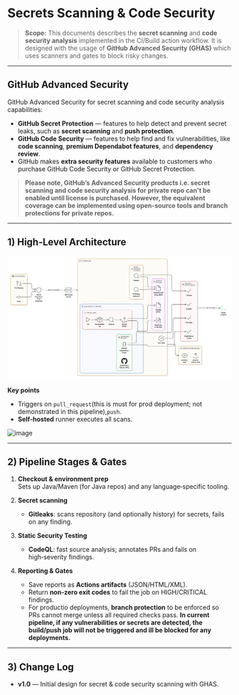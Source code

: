 # Secrets Scanning & Code Security

> **Scope:** This documents describes the **secret scanning** and **code security analysis** implemented in the CI/Build action workflow. It is designed with the usage of **GitHub Advanced Security (GHAS)** which uses scanners and gates to block risky changes.

---

## GitHub Advanced Security

GitHub Advanced Security for secret scanning and code security analysis capabilities:

- **GitHub Secret Protection** — features to help detect and prevent secret leaks, such as **secret scanning** and **push protection**.
- **GitHub Code Security** — features to help find and fix vulnerabilities, like **code scanning**, **premium Dependabot features**, and **dependency review**.
- GitHub makes **extra security features** available to customers who purchase GitHub Code Security or GitHub Secret Protection.

> **Please note, GitHub’s Advanced Security products i.e. secret scanning and code security analysis for private repo can't be enabled until license is purchased. However, the equivalent coverage can be implemented using open‑source tools and branch protections for private repos.**

---

## 1) High‑Level Architecture

![HLD Shift Left Security](shift-left-security.png "CI/CD Security ")

**Key points**
- Triggers on `pull_request`(this is must for prod deployment; not demonstrated in this pipeline),`push`.
- **Self‑hosted** runner executes all scans.

<img width="810" height="740" alt="image" src="https://github.com/user-attachments/assets/18f21a43-9bf6-425a-8d70-28b75cd74e0a" />


---

## 2) Pipeline Stages & Gates

1) **Checkout & environment prep**  
   Sets up Java/Maven (for Java repos) and any language‑specific tooling.

2) **Secret scanning**  
   - **Gitleaks**: scans repository (and optionally history) for secrets, fails on any finding.  

3) **Static Security Testing**  
   - **CodeQL**: fast source analysis; annotates PRs and fails on high‑severity findings.

4) **Reporting & Gates**  
   - Save reports as **Actions artifacts** (JSON/HTML/XML).  
   - Return **non‑zero exit codes** to fail the job on HIGH/CRITICAL findings.  
   - For productio  deployments, **branch protection** to be enforced so PRs cannot merge unless all required checks pass. **In current pipeline, if any vulnerabilities or secrets are detected, the build/push job will not be triggered and ill be blocked for any deployments.**

---

## 3) Change Log
- **v1.0** — Initial design for secret & code security scanning with GHAS.
